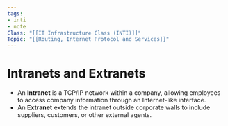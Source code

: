 ```yaml
---
tags: 
- inti
- note
Class: "[[IT Infrastructure Class (INTI)]]"
Topic: "[[Routing, Internet Protocol and Services]]"
---
```


# Intranets and Extranets

- An **Intranet** is a TCP/IP network within a company, allowing employees to access company information through an Internet-like interface.
- An **Extranet** extends the intranet outside corporate walls to include suppliers, customers, or other external agents.